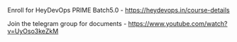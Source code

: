 Enroll for HeyDevOps PRIME Batch5.0 - https://heydevops.in/course-details

Join the telegram group for documents - https://www.youtube.com/watch?v=UyOso3keZkM
